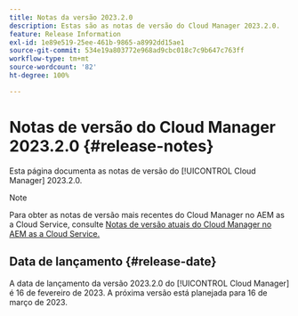 ```yaml
---
title: Notas da versão 2023.2.0
description: Estas são as notas de versão do Cloud Manager 2023.2.0.
feature: Release Information
exl-id: 1e89e519-25ee-461b-9865-a8992dd15ae1
source-git-commit: 534e19a803772e968ad9cbc018c7c9b647c763ff
workflow-type: tm+mt
source-wordcount: '82'
ht-degree: 100%

---
```


# Notas de versão do Cloud Manager 2023.2.0 {#release-notes}

Esta página documenta as notas de versão do [!UICONTROL Cloud Manager] 2023.2.0.

>[!NOTE]
>
>Para obter as notas de versão mais recentes do Cloud Manager no AEM as a Cloud Service, consulte [Notas de versão atuais do Cloud Manager no AEM as a Cloud Service.](https://experienceleague.adobe.com/docs/experience-manager-cloud-service/content/implementing/using-cloud-manager/release-notes-cloud-manager/release-notes-cm-current.html?lang=pt-BR)

## Data de lançamento {#release-date}

A data de lançamento da versão 2023.2.0 do [!UICONTROL Cloud Manager] é 16 de fevereiro de 2023. A próxima versão está planejada para 16 de março de 2023.

